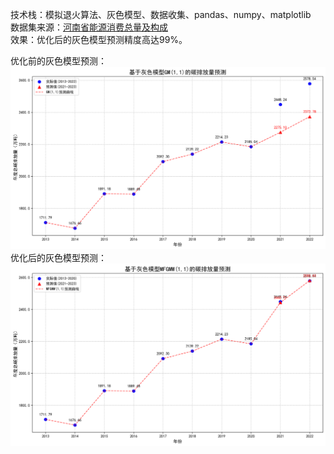 技术栈：模拟退火算法、灰色模型、数据收集、pandas、numpy、matplotlib\
数据集来源：[河南省能源消费总量及构成](https://oss.henan.gov.cn/sbgt-wztipt/attachment/hntjj/hntj/lib/tjnj/2024nj/zk/indexch.htm)\
效果：优化后的灰色模型预测精度高达99%。

优化前的灰色模型预测：
![图片alt](GM11_carbon_emission_prediction.png "GM11_carbon_emission_prediction")
优化后的灰色模型预测：
![图片alt](MFGMW11_carbon_emission_prediction.png "GM11_carbon_emission_prediction")
